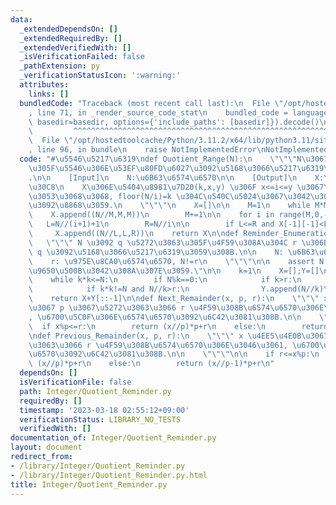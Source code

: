 ```yaml
---
data:
  _extendedDependsOn: []
  _extendedRequiredBy: []
  _extendedVerifiedWith: []
  _isVerificationFailed: false
  _pathExtension: py
  _verificationStatusIcon: ':warning:'
  attributes:
    links: []
  bundledCode: "Traceback (most recent call last):\n  File \"/opt/hostedtoolcache/Python/3.11.2/x64/lib/python3.11/site-packages/onlinejudge_verify/documentation/build.py\"\
    , line 71, in _render_source_code_stat\n    bundled_code = language.bundle(stat.path,\
    \ basedir=basedir, options={'include_paths': [basedir]}).decode()\n          \
    \         ^^^^^^^^^^^^^^^^^^^^^^^^^^^^^^^^^^^^^^^^^^^^^^^^^^^^^^^^^^^^^^^^^^^^^^^^^^^^^^^^^\n\
    \  File \"/opt/hostedtoolcache/Python/3.11.2/x64/lib/python3.11/site-packages/onlinejudge_verify/languages/python.py\"\
    , line 96, in bundle\n    raise NotImplementedError\nNotImplementedError\n"
  code: "#\u5546\u5217\u6319\ndef Quotient_Range(N):\n    \"\"\"N\u3067\u5272\u3063\
    \u305F\u5546\u306E\u53EF\u80FD\u6027\u3092\u5168\u3066\u5217\u6319\u3059\u308B\
    .\n\n    [Input]\n    N:\u6B63\u6574\u6570\n\n    [Output]\n    X:\u30EA\u30B9\
    \u30C8\n    X\u306E\u5404\u8981\u7D20(k,x,y) \u306F x<=i<=y \u3067\u3042\u308B\
    \u3053\u3068\u3068, floor(N/i)=k \u304C\u540C\u5024\u3067\u3042\u308B\u3053\u3068\
    \u3092\u8868\u3059.\n    \"\"\"\n    X=[]\n\n    M=1\n    while M*M<=N:\n    \
    \    X.append((N//M,M,M))\n        M+=1\n\n    for i in range(M,0,-1):\n     \
    \   L=N//(i+1)+1\n        R=N//i\n\n        if L<=R and X[-1][-1]<L:\n       \
    \     X.append((N//L,L,R))\n    return X\n\ndef Reminder_Enumeration(N,r):\n \
    \   \"\"\" N \u3092 q \u5272\u3063\u305F\u4F59\u308A\u304C r \u306B\u306A\u308B\
    \ q \u3092\u5168\u3066\u5217\u6319\u3059\u308B.\n\n    N: \u6B63\u6574\u6570\n\
    \    r: \u975E\u8CA0\u6574\u6570, N!=r\n    \"\"\"\n\n    assert N!=r,\"\u7121\
    \u9650\u500B\u3042\u308A\u307E\u3059.\"\n\n    k=1\n    X=[];Y=[]\n    N-=r\n\
    \    while k*k<=N:\n        if N%k==0:\n            if k>r:\n                X.append(k)\n\
    \            if k*k!=N and N//k>r:\n                Y.append(N//k)\n        k+=1\n\
    \    return X+Y[::-1]\n\ndef Next_Remainder(x, p, r):\n    \"\"\" x \u4EE5\u4E0A\
    \u3067 p \u3067\u5272\u3063\u3066 r \u4F59\u308B\u6574\u6570\u306E\u3046\u3061\
    , \u6700\u5C0F\u306E\u6574\u6570\u3092\u6C42\u3081\u308B.\n\n    \"\"\"\n\n  \
    \  if x%p<=r:\n        return (x//p)*p+r\n    else:\n        return (x//p+1)*p+r\n\
    \ndef Previous_Remainder(x, p, r):\n    \"\"\" x \u4EE5\u4E0B\u3067 p \u3067\u5272\
    \u3063\u3066 r \u4F59\u308B\u6574\u6570\u306E\u3046\u3061, \u6700\u5927\u306E\u6574\
    \u6570\u3092\u6C42\u3081\u308B.\n\n    \"\"\"\n\n    if r<=x%p:\n        return\
    \ (x//p)*p+r\n    else:\n        return (x//p-1)*p+r\n"
  dependsOn: []
  isVerificationFile: false
  path: Integer/Quotient_Reminder.py
  requiredBy: []
  timestamp: '2023-03-18 02:55:12+09:00'
  verificationStatus: LIBRARY_NO_TESTS
  verifiedWith: []
documentation_of: Integer/Quotient_Reminder.py
layout: document
redirect_from:
- /library/Integer/Quotient_Reminder.py
- /library/Integer/Quotient_Reminder.py.html
title: Integer/Quotient_Reminder.py
---
```

